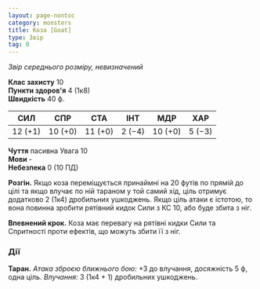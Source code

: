 ```yaml
---
layout: page-nontoc
category: monsters
title: Коза [Goat]
type: Звір
tag: 0
---
```


_Звір середнього розміру, невизначений_

**Клас захисту** 10    
**Пункти здоров'я** 4 (1к8)    
**Швидкість** 40 ф.

| СИЛ     | СПР     | СТА     | ІНТ    | МДР     | ХАР    |
| ------- | ------- | ------- | ------ | ------- | ------ |
| 12 (+1) | 10 (+0) | 11 (+0) | 2 (−4) | 10 (+0) | 5 (−3) |

**Чуття** пасивна Увага 10    
**Мови** -    
**Небезпека** 0 (10 ПД)

**Розгін.** Якщо коза переміщується принаймні на 20 футів по прямій до цілі та якщо влучає по ній тараном у той самий хід, ціль отримує додатково 2 (1к4) дробильних ушкоджень. Якщо ціль атаки є істотою, то вона повинна зробити рятівний кидок Сили з КС 10, або буде збита з ніг.    

**Впевнений крок.** Коза має перевагу на рятівні кидки Сили та Спритності проти ефектів, що можуть збити її з ніг.

### Дії
**Таран.** _Атака зброєю ближнього бою:_ +3 до влучання, досяжність 5 ф, одна ціль. _Влучання:_ 3 (1к4 + 1) дробильних ушкоджень.
